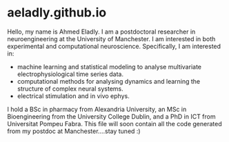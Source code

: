 # aeladly.github.io
Hello, my name is Ahmed Eladly. I am a postdoctoral researcher in neuroengineering at the University of Manchester.
I am interested in both experimental and computational neuroscience. 
Specifically, I am interested in:

- machine learning and statistical modeling to analyse multivariate electrophysiological time series data.
- computational methods for analysing dynamics and learning the structure of complex neural systems.
- electrical stimulation and in vivo ephys.

I hold a BSc in pharmacy from Alexandria University, an MSc in Bioengineering from the University College Dublin, and a PhD in ICT from Universitat Pompeu Fabra.
This file will soon contain all the code generated from my postdoc at Manchester....stay tuned :)
